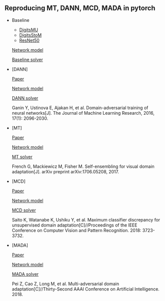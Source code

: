 ## Reproducing MT, DANN, MCD, MADA in pytorch
* Baseline 
    * [DigitsMU](https://arxiv.org/abs/1706.05208)  
    * [DigitsStoM](https://arxiv.org/abs/1706.05208)
    * [ResNet50](http://openaccess.thecvf.com/content_cvpr_2016/html/He_Deep_Residual_Learning_CVPR_2016_paper.html)

    [Network model](https://github.com/ZGCTroy/Domain_Adaptation/tree/master/networks/Baseline.py)
    
    [Baseline solver](https://github.com/ZGCTroy/Domain_Adaptation/tree/master/solvers/BaselineSolver.py)
    
* [DANN]

    [Paper](http://www.jmlr.org/papers/volume17/15-239/15-239.pdf)
    
    [Network model](https://github.com/ZGCTroy/Domain_Adaptation/tree/master/networks/DANN.py)
    
    [DANN solver](https://github.com/ZGCTroy/Domain_Adaptation/tree/master/solvers/DANNSolver.py)

    Ganin Y, Ustinova E, Ajakan H, et al. Domain-adversarial training of neural networks[J]. The Journal of Machine Learning Research, 2016, 17(1): 2096-2030.

* [MT]

    [Paper](https://arxiv.org/abs/1706.05208)

    [Network model](https://github.com/ZGCTroy/Domain_Adaptation/tree/master/networks/MT.py)
    
    [MT solver](https://github.com/ZGCTroy/Domain_Adaptation/tree/master/solvers/MTSolver.py)
    
    French G, Mackiewicz M, Fisher M. Self-ensembling for visual domain adaptation[J]. arXiv preprint arXiv:1706.05208, 2017.

* [MCD]

    [Paper](http://openaccess.thecvf.com/content_cvpr_2018/html/Saito_Maximum_Classifier_Discrepancy_CVPR_2018_paper.html)

    [Network model](https://github.com/ZGCTroy/Domain_Adaptation/tree/master/networks/MCD.py)
    
    [MCD solver](https://github.com/ZGCTroy/Domain_Adaptation/tree/master/solvers/MCDSolver.py)
    
    Saito K, Watanabe K, Ushiku Y, et al. Maximum classifier discrepancy for unsupervised domain adaptation[C]//Proceedings of the IEEE Conference on Computer Vision and Pattern Recognition. 2018: 3723-3732.

* [MADA]

    [Paper](https://www.aaai.org/ocs/index.php/AAAI/AAAI18/paper/viewPaper/17067)
    
    [Network model](https://github.com/ZGCTroy/Domain_Adaptation/tree/master/networks/MADA.py)
    
    [MADA solver](https://github.com/ZGCTroy/Domain_Adaptation/tree/master/solvers/MADASolver.py)
    
    Pei Z, Cao Z, Long M, et al. Multi-adversarial domain adaptation[C]//Thirty-Second AAAI Conference on Artificial Intelligence. 2018.